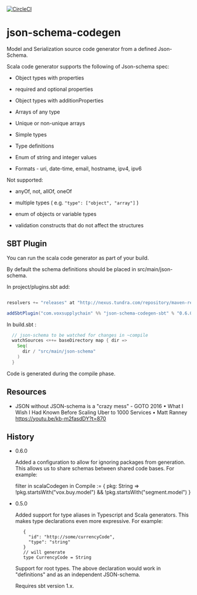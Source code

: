 [![CircleCI](https://circleci.com/gh/VoxSupplyChain/json-schema-codegen.svg?style=svg)](https://circleci.com/gh/VoxSupplyChain/json-schema-codegen)

# json-schema-codegen

Model and Serialization source code generator from a defined Json-Schema.

Scala code generator supports the following of Json-schema spec:

 * Object types with properties

 * required and optional properties

 * Object types with additionProperties

 * Arrays of any type

 * Unique or non-unique arrays

 * Simple types

 * Type definitions

 * Enum of string and integer values

 * Formats - uri, date-time, email, hostname, ipv4, ipv6

Not supported:

 * anyOf, not, allOf, oneOf

 * multiple types ( e.g. ```"type": ["object", "array"]``` )

 * enum of objects or variable types

 * validation constructs that do not affect the structures

## SBT Plugin  

You can run the scala code generator as part of your build.

By default the schema definitions should be placed in src/main/json-schema.

In project/plugins.sbt add:

```scala

resolvers += "releases" at "http://nexus.tundra.com/repository/maven-releases/"

addSbtPlugin("com.voxsupplychain" %% "json-schema-codegen-sbt" % "0.6.0")

```

In build.sbt :

```scala
  // json-schema to be watched for changes in ~compile
  watchSources <++= baseDirectory map { dir =>
    Seq(
      dir / "src/main/json-schema"
    )
  }
```

Code is generated during the compile phase. 

## Resources

 * JSON without JSON-schema is a "crazy mess" - GOTO 2016 • What I Wish I Had Known Before Scaling Uber to 1000 Services • Matt Ranney https://youtu.be/kb-m2fasdDY?t=870


## History

 * 0.6.0
 
    Added a configuration to allow for ignoring packages from generation.
    This allows us to share schemas between shared code bases.
    For example:
    
    filter in scalaCodegen in Compile := {
        pkg: String =>
            !pkg.startsWith("vox.buy.model") &&
            !pkg.startsWith("segment.model") 
      }

    
 * 0.5.0 
 
    Added support for type aliases in Typescript and Scala generators. This makes type declarations even more expressive. 
    For example: 
    
          {
            "id": "http://some/currencyCode",
            "type": "string"
          }
          // will generate 
          type CurrencyCode = String

    Support for root types. The above declaration would work in "definitions" and as an independent JSON-schema.
    
    Requires sbt version 1.x.      
